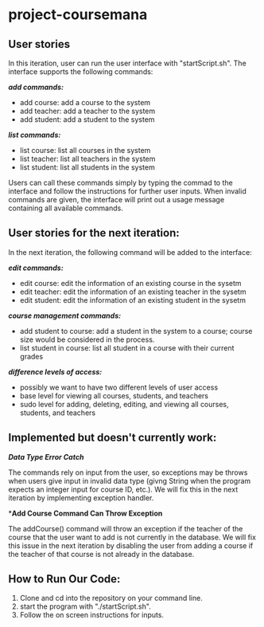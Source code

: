 # project-coursemana




## User stories

In this iteration, user can run the user interface with "startScript.sh". The interface supports the following commands:

***add commands:***
- add course: add a course to the system
- add teacher: add a teacher to the system
- add student: add a student to the system

***list commands:***
- list course: list all courses in the system
- list teacher: list all teachers in the system
- list student: list all students in the system

Users can call these commands simply by typing the commad to the interface and follow the instructions for further user inputs. When invalid commands are given, the interface will print out a usage message containing all available commands.


## User stories for the next iteration:

In the next iteration, the following command will be added to the interface:

***edit commands:***
- edit course: edit the information of an existing course in the sysetm
- edit teacher: edit the information of an existing teacher in the sysetm
- edit student: edit the information of an existing student in the sysetm

***course management commands:***
- add student to course: add a student in the system to a course; course size would be considered in the process.
- list student in course: list all student in a course with their current grades

***difference levels of access:***
- possibly we want to have two different levels of user access
- base level for viewing all courses, students, and teachers
- sudo level for adding, deleting, editing, and viewing all courses, students, and teachers


## Implemented but doesn't currently work:

***Data Type Error Catch***

The commands rely on input from the user, so exceptions may be throws when users give input in invalid data type (givng String when the program expects an integer input for course ID, etc.). We will fix this in the next iteration by implementing exception handler.

***Add Course Command Can Throw Exception**

The addCourse() command will throw an exception if the teacher of the course that the user want to add is not currently in the database. We will fix this issue in the next iteration by disabling the user from adding a course if the teacher of that course is not already in the database. 


## How to Run Our Code:
1. Clone and cd into the repository on your command line.
2. start the program with "./startScript.sh".
3. Follow the on screen instructions for inputs. 

